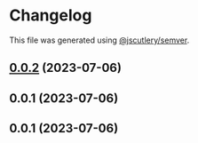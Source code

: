 # Changelog

This file was generated using [@jscutlery/semver](https://github.com/jscutlery/semver).

## [0.0.2](https://git.whc.fyi/WillowHayward/lipwig/compare/v0.0.1...v0.0.2) (2023-07-06)



## 0.0.1 (2023-07-06)



## 0.0.1 (2023-07-06)
